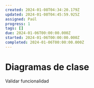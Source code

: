 ```yaml
---
created: 2024-01-08T04:34:20.179Z
updated: 2024-01-08T04:45:59.925Z
assigned: Paúl
progress: 1
tags: []
due: 2024-01-06T00:00:00.000Z
started: 2024-01-06T00:00:00.000Z
completed: 2024-01-06T00:00:00.000Z
---
```


# Diagramas de clase

Validar funcionalidad
